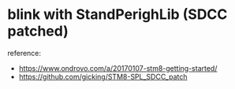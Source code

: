blink with StandPerighLib (SDCC patched)
===

reference:

* https://www.ondrovo.com/a/20170107-stm8-getting-started/
* https://github.com/gicking/STM8-SPL_SDCC_patch
